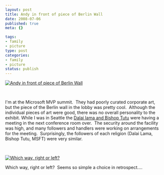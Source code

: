```yaml
--- 
layout: post
title: Andy in front of piece of Berlin Wall
date: 2008-07-06
published: true
meta: {}

tags: 
- family
- picture
type: post
categories: 
- family
- picture
status: publish
---
```



[![Andy in front of piece of Berlin Wall](http://media.eick.us/2011/05/2479539800_24bd510b99.jpg)](http://www.flickr.com/photos/andreweick/2479539800/ "Andy in front of piece of Berlin Wall by AndrewEick, on Flickr") 

  

 

  

I'm at the Microsoft MVP summit.  They had poorly curated corporate art, but the piece of the Berlin wall in the lobby was pretty cool.  Although the individual pieces of art were good, there was no overall personality to the exhibit. While I was in Seattle the [Dalai lama and Bishop Tutu](http://seattletimes.nwsource.com/html/localnews/2004351882_dalailama16m.html) were having a meeting in the next conference room over.  The security around the facility was high, and many followers and handlers were working on arrangements for the meeting.  Surprisingly, the followers of each religion (Dalai Lama, Bishop Tutu, MSFT) were very similar.

  

 

  

[![Which way, right or left?](http://media.eick.us/2011/05/2416442187_43063c56d9.jpg)](http://www.flickr.com/photos/andreweick/2416442187/ "Which way, right or left? by AndrewEick, on Flickr")

  

Which way, right or left?  Seems so simple a choice in retrospect....

